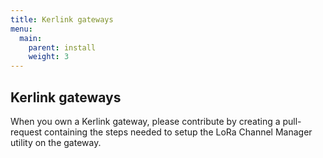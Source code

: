 ```yaml
---
title: Kerlink gateways
menu:
  main:
    parent: install
    weight: 3
---
```


## Kerlink gateways

When you own a Kerlink gateway, please contribute by creating a pull-request
containing the steps needed to setup the LoRa Channel Manager utility
on the gateway.
